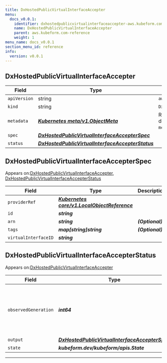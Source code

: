 ```yaml
---
title: DxHostedPublicVirtualInterfaceAccepter
menu:
  docs_v0.0.1:
    identifier: dxhostedpublicvirtualinterfaceaccepter-aws.kubeform.com
    name: DxHostedPublicVirtualInterfaceAccepter
    parent: aws.kubeform.com-reference
    weight: 1
menu_name: docs_v0.0.1
section_menu_id: reference
info:
  version: v0.0.1
---
```


## DxHostedPublicVirtualInterfaceAccepter
| Field | Type | Description |
| ------ | ----- | ----------- |
| `apiVersion` | string | `aws.kubeform.com/v1alpha1` |
|    `kind` | string | `DxHostedPublicVirtualInterfaceAccepter` |
| `metadata` | ***[Kubernetes meta/v1.ObjectMeta](https://kubernetes.io/docs/reference/generated/kubernetes-api/v1.13/#objectmeta-v1-meta)***|Refer to the Kubernetes API documentation for the fields of the `metadata` field.|
| `spec` | ***[DxHostedPublicVirtualInterfaceAccepterSpec](#dxhostedpublicvirtualinterfaceaccepterspec)***||
| `status` | ***[DxHostedPublicVirtualInterfaceAccepterStatus](#dxhostedpublicvirtualinterfaceaccepterstatus)***||
## DxHostedPublicVirtualInterfaceAccepterSpec

Appears on:[DxHostedPublicVirtualInterfaceAccepter](#dxhostedpublicvirtualinterfaceaccepter), [DxHostedPublicVirtualInterfaceAccepterStatus](#dxhostedpublicvirtualinterfaceaccepterstatus)

| Field | Type | Description |
| ------ | ----- | ----------- |
| `providerRef` | ***[Kubernetes core/v1.LocalObjectReference](https://kubernetes.io/docs/reference/generated/kubernetes-api/v1.13/#localobjectreference-v1-core)***||
| `id` | ***string***||
| `arn` | ***string***| ***(Optional)*** |
| `tags` | ***map[string]string***| ***(Optional)*** |
| `virtualInterfaceID` | ***string***||
## DxHostedPublicVirtualInterfaceAccepterStatus

Appears on:[DxHostedPublicVirtualInterfaceAccepter](#dxhostedpublicvirtualinterfaceaccepter)

| Field | Type | Description |
| ------ | ----- | ----------- |
| `observedGeneration` | ***int64***| ***(Optional)*** Resource generation, which is updated on mutation by the API Server.|
| `output` | ***[DxHostedPublicVirtualInterfaceAccepterSpec](#dxhostedpublicvirtualinterfaceaccepterspec)***| ***(Optional)*** |
| `state` | ***kubeform.dev/kubeform/apis.State***| ***(Optional)*** |
---
